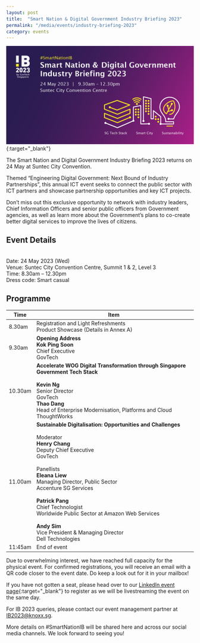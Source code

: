 ```yaml
---
layout: post
title:  "Smart Nation & Digital Government Industry Briefing 2023"
permalink: "/media/events/industry-briefing-2023"
category: events
---
```


[![Smart Nation & Digital Government Industry Briefing 2023](/images/media/events/Industry-Briefing-2023-banner2.jpg)](https://go.gov.sg/ib2023-gt){:target="_blank"} 

The Smart Nation and Digital Government Industry Briefing 2023 returns on 24 May at Suntec City Convention.

Themed “Engineering Digital Government: Next Bound of Industry Partnerships”, this annual ICT event seeks to connect the public sector with ICT partners and showcase partnership opportunities and key ICT projects.

Don’t miss out this exclusive opportunity to network with industry leaders, Chief Information Officers and senior public officers from Government agencies, as well as learn more about the Government’s plans to co-create better digital services to improve the lives of citizens.

## Event Details
<br> Date: 24 May 2023 (Wed)
<br> Venue: Suntec City Convention Centre, Summit 1 & 2, Level 3 
<br> Time:  8.30am – 12.30pm
<br> Dress code: Smart casual
<br> 
## Programme

| Time      | Item |
| ----------- | ----------- |
| 8.30am  | Registration and Light Refreshments <br> Product Showcase (Details in Annex A) |
| 9.30am  | **Opening Address** <br> **Kok Ping Soon** <br> Chief Executive <br> GovTech |
| 10.30am  | **Accelerate WOG Digital Transformation through Singapore Government Tech Stack** <br>  <br> **Kevin Ng** <br> Senior Director <br> GovTech <br> **Thao Dang** <br> Head of Enterprise Modernisation, Platforms and Cloud <br> ThoughtWorks|| 8.30am  | **Geospatial Data Powering Smart City Operations** <br>  <br> **James Tan** <br> Director <br> GovTech <br> <br>  **Joe Lee** <br> Chief Executive Officer <br> Esri Singapore |
| 11.00am  | **Sustainable Digitalisation:  Opportunities and Challenges** <br>  <br> Moderator <br> **Henry Chang** <br> Deputy Chief Executive <br> GovTech <br>  <br> Panellists <br> **Eleana Liew** <br> Managing Director, Public Sector <br> Accenture SG Services <br>  <br> **Patrick Pang** <br> Chief Technologist <br> Worldwide Public Sector at Amazon Web Services <br>  <br> **Andy Sim** <br> Vice President & Managing Director <br> Dell Technologies |
| 11:45am  | End of event |

Due to overwhelming interest, we have reached full capacity for the physical event. For confirmed registrations, you will receive an email with a QR code closer to the event date. Do keep a look out for it in your mailbox!

If you have not gotten a seat, please head over to our [LinkedIn event page](https://go.gov.sg/ib2023-virtual){:target="_blank"} to register as we will be livestreaming the event on the same day.

For IB 2023 queries, please contact our event management partner at <IB2023@knoxx.sg>.

More details on #SmartNationIB will be shared here and across our social media channels. We look forward to seeing you!
